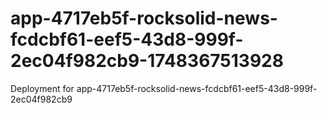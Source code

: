 # app-4717eb5f-rocksolid-news-fcdcbf61-eef5-43d8-999f-2ec04f982cb9-1748367513928
Deployment for app-4717eb5f-rocksolid-news-fcdcbf61-eef5-43d8-999f-2ec04f982cb9
